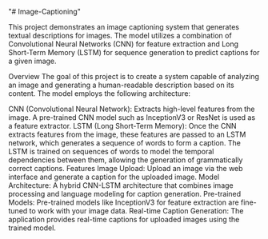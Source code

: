 "# Image-Captioning" 

This project demonstrates an image captioning system that generates textual descriptions for images. The model utilizes a combination of Convolutional Neural Networks (CNN) for feature extraction and Long Short-Term Memory (LSTM) for sequence generation to predict captions for a given image.

Overview
The goal of this project is to create a system capable of analyzing an image and generating a human-readable description based on its content. The model employs the following architecture:

CNN (Convolutional Neural Network):
Extracts high-level features from the image. A pre-trained CNN model such as InceptionV3 or ResNet is used as a feature extractor.
LSTM (Long Short-Term Memory):
Once the CNN extracts features from the image, these features are passed to an LSTM network, which generates a sequence of words to form a caption.
The LSTM is trained on sequences of words to model the temporal dependencies between them, allowing the generation of grammatically correct captions.
Features
Image Upload: Upload an image via the web interface and generate a caption for the uploaded image.
Model Architecture: A hybrid CNN-LSTM architecture that combines image processing and language modeling for caption generation.
Pre-trained Models: Pre-trained models like InceptionV3 for feature extraction are fine-tuned to work with your image data.
Real-time Caption Generation: The application provides real-time captions for uploaded images using the trained model.